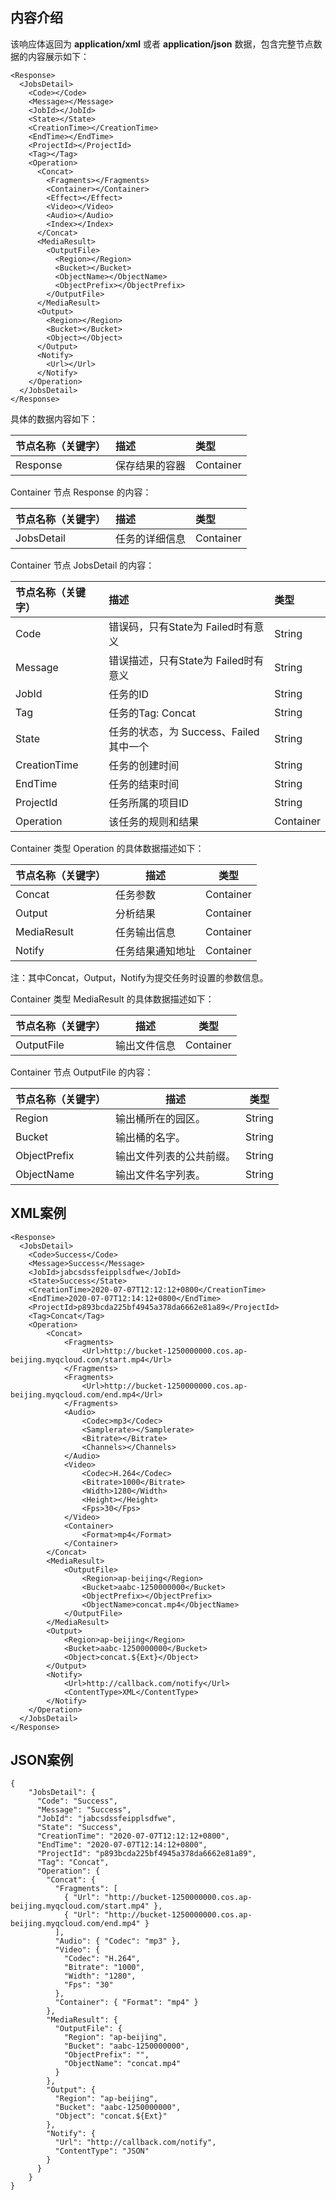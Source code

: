 ## 内容介绍
该响应体返回为 **application/xml** 或者 **application/json** 数据，包含完整节点数据的内容展示如下：

``` shell
<Response>
  <JobsDetail>
    <Code></Code>
    <Message></Message>
    <JobId></JobId>
    <State></State>
    <CreationTime></CreationTime>
    <EndTime></EndTime>
    <ProjectId></ProjectId>
    <Tag></Tag>
    <Operation>
      <Concat>
        <Fragments></Fragments>
        <Container></Container>
        <Effect></Effect>
        <Video></Video>
        <Audio></Audio>
        <Index></Index>
      </Concat>
      <MediaResult>
        <OutputFile>
          <Region></Region>
          <Bucket></Bucket>
          <ObjectName></ObjectName>
          <ObjectPrefix></ObjectPrefix>
        </OutputFile>
      </MediaResult>
      <Output>
        <Region></Region>
        <Bucket></Bucket>
        <Object></Object>
      </Output>
      <Notify>
        <Url></Url>
      </Notify>
    </Operation>
  </JobsDetail>
</Response>
```

具体的数据内容如下：

|节点名称（关键字）|描述|类型|
|:---|:--|:--|
| Response | 保存结果的容器 | Container |

Container 节点 Response 的内容：

|节点名称（关键字）|描述|类型|
|:---|:--|:--|
| JobsDetail | 任务的详细信息 |  Container |


Container 节点 JobsDetail 的内容：

|节点名称（关键字）|描述|类型|
|:---|:--|:--|
| Code | 错误码，只有State为 Failed时有意义 |  String |
| Message | 错误描述，只有State为 Failed时有意义 |  String |
| JobId | 任务的ID |  String |
| Tag | 任务的Tag: Concat | String |
| State | 任务的状态，为 Success、Failed其中一个 |  String |
| CreationTime | 任务的创建时间 |  String |
| EndTime | 任务的结束时间 |  String |
| ProjectId | 任务所属的项目ID |  String |
| Operation | 该任务的规则和结果 |  Container |

Container 类型 Operation 的具体数据描述如下：

| 节点名称（关键字） | 描述             | 类型      |
| ------------------ | ---------------- | --------- |
| Concat             | 任务参数         | Container |
| Output             | 分析结果         | Container |
| MediaResult        | 任务输出信息     | Container |
| Notify             | 任务结果通知地址 | Container |

注：其中Concat，Output，Notify为提交任务时设置的参数信息。

Container 类型 MediaResult 的具体数据描述如下：

| 节点名称（关键字） | 描述         | 类型      |
| ------------------ | ------------ | --------- |
| OutputFile         | 输出文件信息 | Container |

Container 节点 OutputFile 的内容：

| 节点名称（关键字） | 描述                     | 类型   |
| ------------------ | ------------------------ | ------ |
| Region             | 输出桶所在的园区。       | String |
| Bucket             | 输出桶的名字。           | String |
| ObjectPrefix       | 输出文件列表的公共前缀。 | String |
| ObjectName         | 输出文件名字列表。       | String |



## XML案例

```
<Response>
  <JobsDetail>
    <Code>Success</Code>
    <Message>Success</Message>
    <JobId>jabcsdssfeipplsdfwe</JobId>
    <State>Success</State>
    <CreationTime>2020-07-07T12:12:12+0800</CreationTime>
    <EndTime>2020-07-07T12:14:12+0800</EndTime>
    <ProjectId>p893bcda225bf4945a378da6662e81a89</ProjectId>
    <Tag>Concat</Tag>
    <Operation>
        <Concat>
            <Fragments>
                <Url>http://bucket-1250000000.cos.ap-beijing.myqcloud.com/start.mp4</Url>
            </Fragments>
            <Fragments>
                <Url>http://bucket-1250000000.cos.ap-beijing.myqcloud.com/end.mp4</Url>
            </Fragments>
            <Audio>
                <Codec>mp3</Codec>
                <Samplerate></Samplerate>
                <Bitrate></Bitrate>
                <Channels></Channels>
            </Audio>
            <Video>
                <Codec>H.264</Codec>
                <Bitrate>1000</Bitrate>
                <Width>1280</Width>
                <Height></Height>
                <Fps>30</Fps>
            </Video>
            <Container>
                <Format>mp4</Format>
            </Container>
        </Concat>
        <MediaResult>
            <OutputFile>
                <Region>ap-beijing</Region>
                <Bucket>aabc-1250000000</Bucket>
                <ObjectPrefix></ObjectPrefix>
                <ObjectName>concat.mp4</ObjectName>
            </OutputFile>
        </MediaResult>
        <Output>
            <Region>ap-beijing</Region>
            <Bucket>aabc-1250000000</Bucket>
            <Object>concat.${Ext}</Object>
        </Output>
        <Notify>
            <Url>http://callback.com/notify</Url>
            <ContentType>XML</ContentType>
        </Notify>
    </Operation>
  </JobsDetail>
</Response>
```



## JSON案例

```
{
    "JobsDetail": {
      "Code": "Success",
      "Message": "Success",
      "JobId": "jabcsdssfeipplsdfwe",
      "State": "Success",
      "CreationTime": "2020-07-07T12:12:12+0800",
      "EndTime": "2020-07-07T12:14:12+0800",
      "ProjectId": "p893bcda225bf4945a378da6662e81a89",
      "Tag": "Concat",
      "Operation": {
        "Concat": {
          "Fragments": [
            { "Url": "http://bucket-1250000000.cos.ap-beijing.myqcloud.com/start.mp4" },
            { "Url": "http://bucket-1250000000.cos.ap-beijing.myqcloud.com/end.mp4" }
          ],
          "Audio": { "Codec": "mp3" },
          "Video": {
            "Codec": "H.264",
            "Bitrate": "1000",
            "Width": "1280",
            "Fps": "30"
          },
          "Container": { "Format": "mp4" }
        },
        "MediaResult": {
          "OutputFile": {
            "Region": "ap-beijing",
            "Bucket": "aabc-1250000000",
            "ObjectPrefix": "",
            "ObjectName": "concat.mp4"
          }
        },
        "Output": {
          "Region": "ap-beijing",
          "Bucket": "aabc-1250000000",
          "Object": "concat.${Ext}"
        },
        "Notify": {
          "Url": "http://callback.com/notify",
          "ContentType": "JSON"
        }
      }
    }
}
```